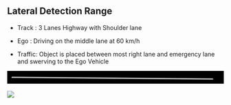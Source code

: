 ## Lateral Detection Range

- Track : 3 Lanes Highway with Shoulder lane

- Ego : Driving on the middle lane at 60 km/h

- Traffic: Object is placed between most right lane and emergency lane and swerving to the Ego Vehicle

![](https://github.com/PerpetuumProgress/OVAL-Assets/blob/dev/datasets/ALKS_Scenario_4.6_2_LateralDetectionRange_TEMPLATE/ALKS_Road_sc.PNG)


![](https://github.com/PerpetuumProgress/OVAL-Assets/blob/dev/datasets/ALKS_Scenario_4.6_2_LateralDetectionRange_TEMPLATE/ALKS_Scenario_4.6_2_LateralDetectionRange_TEMPLATE_gif.gif)
